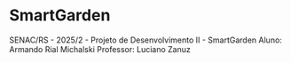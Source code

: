# SmartGarden
SENAC/RS - 2025/2 - Projeto de Desenvolvimento II - SmartGarden
Aluno: Armando Rial Michalski
Professor: Luciano Zanuz
